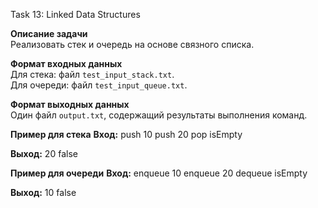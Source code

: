  Task 13: Linked Data Structures

 **Описание задачи**  
 Реализовать стек и очередь на основе связного списка.

 **Формат входных данных**  
 Для стека: файл `test_input_stack.txt`.  
 Для очереди: файл `test_input_queue.txt`.

 **Формат выходных данных**  
 Один файл `output.txt`, содержащий результаты выполнения команд.

 **Пример для стека**
 **Вход:**
 push 10
 push 20
 pop
 isEmpty

 **Выход:**
 20
 false

 **Пример для очереди**
 **Вход:**
 enqueue 10
 enqueue 20
 dequeue
 isEmpty

 **Выход:**
 10
 false
